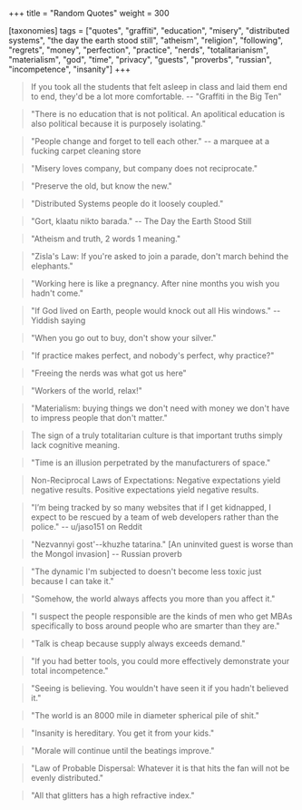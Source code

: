 +++
title = "Random Quotes"
weight = 300

[taxonomies]
tags = ["quotes", "graffiti", "education", "misery", "distributed systems",
"the day the earth stood still", "atheism", "religion", "following",
"regrets", "money", "perfection", "practice", "nerds", "totalitarianism",
"materialism", "god", "time", "privacy", "guests", "proverbs", "russian",
"incompetence", "insanity"]
+++

> If you took all the students that felt asleep in class and laid them end to
> end, they'd be a lot more comfortable.
-- "Graffiti in the Big Ten"

> "There is no education that is not political. An apolitical education is
> also political because it is purposely isolating."

> "People change and forget to tell each other."
-- a marquee at a fucking carpet cleaning store

> "Misery loves company, but company does not reciprocate."

> "Preserve the old, but know the new."

> "Distributed Systems people do it loosely coupled."

> "Gort, klaatu nikto barada."
-- The Day the Earth Stood Still

> "Atheism and truth, 2 words 1 meaning."

> "Zisla's Law:
> If you're asked to join a parade, don't march behind the elephants."

> "Working here is like a pregnancy. After nine months you wish you hadn't
> come."

> "If God lived on Earth, people would knock out all His windows."
-- Yiddish saying

> "When you go out to buy, don't show your silver."

> "If practice makes perfect, and nobody's perfect, why practice?"

> "Freeing the nerds was what got us here"

> "Workers of the world, relax!"

> "Materialism: buying things we don't need with money we don't have to
> impress people that don't matter."

> The sign of a truly totalitarian culture is that important truths simply
> lack cognitive meaning.

> "Time is an illusion perpetrated by the manufacturers of space."

> Non-Reciprocal Laws of Expectations:
> Negative expectations yield negative results.
> Positive expectations yield negative results.

> "I’m being tracked by so many websites that if I get kidnapped, I expect to
> be rescued by a team of web developers rather than the police."
-- u/jaso151 on Reddit

> "Nezvannyi gost'--khuzhe tatarina."
> [An uninvited guest is worse than the Mongol invasion]
-- Russian proverb

> "The dynamic I'm subjected to doesn't become less toxic just because I can
> take it."

> "Somehow, the world always affects you more than you affect it."

> "I suspect the people responsible are the kinds of men who get MBAs
> specifically to boss around people who are smarter than they are."

> "Talk is cheap because supply always exceeds demand."

> "If you had better tools, you could more effectively demonstrate your
> total incompetence."

> "Seeing is believing. You wouldn't have seen it if you hadn't believed it."

> "The world is an 8000 mile in diameter spherical pile of shit."

> "Insanity is hereditary. You get it from your kids."

> "Morale will continue until the beatings improve."

> "Law of Probable Dispersal:
> Whatever it is that hits the fan will not be evenly distributed."

> "All that glitters has a high refractive index."
